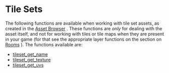 # Tile Sets

The following functions are available when working with tile set assets,
as created in the [Asset
Browser](../../../../The_Asset_Editors/Tile_Sets) . These functions
are *only* for dealing with the asset itself, and not for working with
tiles or tile maps when they are present in your game (for that see the
appropriate layer functions on the section on
[Rooms](../Rooms/Tile_Map_Layers/Tile_Map_Layers) ). The functions
available are:

-   [tileset_get_name](tileset_get_name)
-   [tileset_get_texture](tileset_get_texture)
-   [tileset_get_uvs](tileset_get_uvs)
